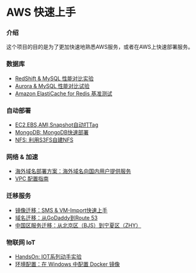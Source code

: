 # AWS 快速上手

### 介绍
这个项目的目的是为了更加快速地熟悉AWS服务，或者在AWS上快速部署服务。

### 数据库

* <a href="https://chinalabs.github.io/quickstart-guide/RedShift_MySQL.html" target="_blank">RedShift & MySQL 性能对比实验</a>
* [Aurora & MySQL 性能对比试验](database/Aurora-vs-MySQL.md)
* [Amazon ElastiCache for Redis 基准测试](redis_benchmark.md)

### 自动部署

* [EC2,EBS,AMI,Snapshot自动打Tag](EC2_Auto_Tag.md)
* [MongoDB: MongoDB快速部署](MangoDB.md)
* [NFS: 利用S3FS自建NFS](S3fs.md)

### 网络 & 加速

* [海外域名部署方案：海外域名向国内用户提供服务](ByPassICP.md)
* [VPC 配置指南](vpc_guide.md)

### 迁移服务

* [镜像迁移：SMS & VM-Import快速上手](SMS_vm-import.md)
* [域名迁移：从GoDaddy到Route 53](TransferDomainRoute53.md)
* [中国区服务迁移：从北京区（BJS）到宁夏区（ZHY）](BJStoZHY.md)

### 物联网 IoT
* <a href="https://chinalabs.github.io/aws-iot-labs/" target="_blank">HandsOn: IOT系列动手实验</a>
* [环境配置：在 Windows 中配置 Docker 镜像](DockerGuide.md)


